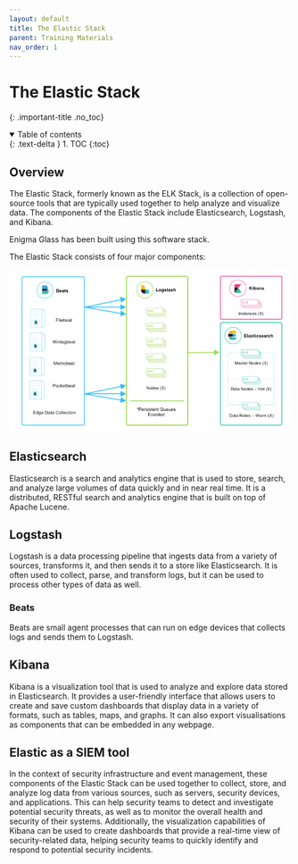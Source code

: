 ```yaml
---
layout: default
title: The Elastic Stack
parent: Training Materials
nav_order: 1
---
```


# The Elastic Stack
{: .important-title .no_toc}

<details open markdown="block">
  <summary>
    Table of contents
  </summary>
  {: .text-delta }
1. TOC
{:toc}
</details>

## Overview
The Elastic Stack, formerly known as the ELK Stack, is a collection of open-source tools that are typically used together to help analyze and visualize data. The components of the Elastic Stack include Elasticsearch, Logstash, and Kibana.

Enigma Glass has been built using this software stack.

The Elastic Stack consists of four major components:

![Elastic components](./assets/elastic-components.png)

## Elasticsearch
Elasticsearch is a search and analytics engine that is used to store, search, and analyze large volumes of data quickly and in near real time. It is a distributed, RESTful search and analytics engine that is built on top of Apache Lucene.

## Logstash
Logstash is a data processing pipeline that ingests data from a variety of sources, transforms it, and then sends it to a store like Elasticsearch. It is often used to collect, parse, and transform logs, but it can be used to process other types of data as well.

### Beats
Beats are small agent processes that can run on edge devices that collects logs and sends them to Logstash.

## Kibana
Kibana is a visualization tool that is used to analyze and explore data stored in Elasticsearch. It provides a user-friendly interface that allows users to create and save custom dashboards that display data in a variety of formats, such as tables, maps, and graphs. It can also export visualisations as components that can be embedded in any webpage.

## Elastic as a SIEM tool
In the context of security infrastructure and event management, these components of the Elastic Stack can be used together to collect, store, and analyze log data from various sources, such as servers, security devices, and applications. This can help security teams to detect and investigate potential security threats, as well as to monitor the overall health and security of their systems. Additionally, the visualization capabilities of Kibana can be used to create dashboards that provide a real-time view of security-related data, helping security teams to quickly identify and respond to potential security incidents.
